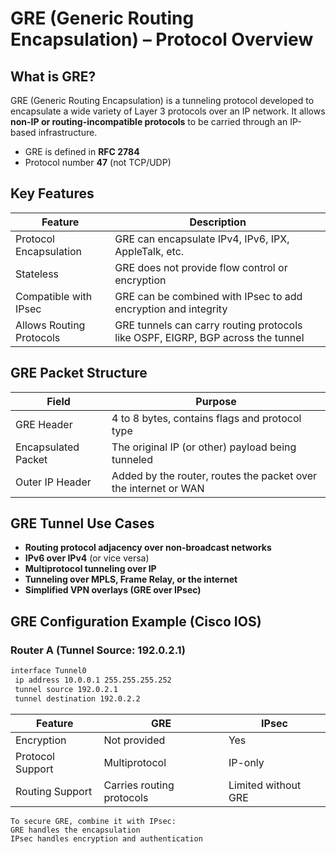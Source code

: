 # GRE (Generic Routing Encapsulation) – Protocol Overview

## What is GRE?

GRE (Generic Routing Encapsulation) is a tunneling protocol developed to encapsulate a wide variety of Layer 3 protocols over an IP network. It allows **non-IP or routing-incompatible protocols** to be carried through an IP-based infrastructure.

- GRE is defined in **RFC 2784**
- Protocol number **47** (not TCP/UDP)

## Key Features

| Feature            | Description |
|--------------------|-------------|
| Protocol Encapsulation | GRE can encapsulate IPv4, IPv6, IPX, AppleTalk, etc. |
| Stateless | GRE does not provide flow control or encryption |
| Compatible with IPsec | GRE can be combined with IPsec to add encryption and integrity |
| Allows Routing Protocols | GRE tunnels can carry routing protocols like OSPF, EIGRP, BGP across the tunnel |

## GRE Packet Structure

| Field               | Purpose |
|---------------------|---------|
| GRE Header          | 4 to 8 bytes, contains flags and protocol type |
| Encapsulated Packet | The original IP (or other) payload being tunneled |
| Outer IP Header     | Added by the router, routes the packet over the internet or WAN |

## GRE Tunnel Use Cases

- **Routing protocol adjacency over non-broadcast networks**
- **IPv6 over IPv4** (or vice versa)
- **Multiprotocol tunneling over IP**
- **Tunneling over MPLS, Frame Relay, or the internet**
- **Simplified VPN overlays (GRE over IPsec)**

## GRE Configuration Example (Cisco IOS)

### Router A (Tunnel Source: 192.0.2.1)
```bash
interface Tunnel0
 ip address 10.0.0.1 255.255.255.252
 tunnel source 192.0.2.1
 tunnel destination 192.0.2.2
```

| Feature          | GRE                         | IPsec                 |
| ---------------- | --------------------------- | --------------------- |
| Encryption       | Not provided              | Yes                 |
| Protocol Support | Multiprotocol             | IP-only             |
| Routing Support  | Carries routing protocols | Limited without GRE |

```
To secure GRE, combine it with IPsec:
GRE handles the encapsulation
IPsec handles encryption and authentication
```

